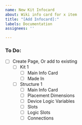 ```yaml
---
name: New Kit Infocard
about: Wiki info card for x item
title: "[Add Infocard]:"
labels: Documentation
assignees: ''

---
```


### To Do:
* [ ] Create Page, Or add to existing
  * [ ] Kit 1
    * [ ] Main Info Card
    * [ ] Made In
  * [ ] Structure 1
    * [ ] Main Info Card
    * [ ] Placement Dimensions
    * [ ] Device Logic Variables
    * [ ] Slots
    * [ ] Logic Slots
    * [ ] Connections
